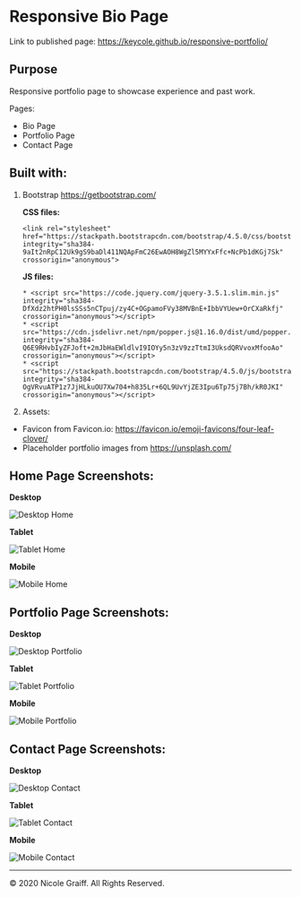 # Responsive Bio Page

Link to published page: https://keycole.github.io/responsive-portfolio/

## Purpose
Responsive portfolio page to showcase experience and past work.


Pages:
* Bio Page
* Portfolio Page
* Contact Page

## Built with: 
1. Bootstrap https://getbootstrap.com/
   
   **CSS files:** 
   ```
   <link rel="stylesheet" href="https://stackpath.bootstrapcdn.com/bootstrap/4.5.0/css/bootstrap.min.css" integrity="sha384-9aIt2nRpC12Uk9gS9baDl411NQApFmC26EwAOH8WgZl5MYYxFfc+NcPb1dKGj7Sk" crossorigin="anonymous">
   ```
   
   **JS files:** 
   ```
   * <script src="https://code.jquery.com/jquery-3.5.1.slim.min.js" integrity="sha384-DfXdz2htPH0lsSSs5nCTpuj/zy4C+OGpamoFVy38MVBnE+IbbVYUew+OrCXaRkfj" crossorigin="anonymous"></script>
   * <script src="https://cdn.jsdelivr.net/npm/popper.js@1.16.0/dist/umd/popper.min.js" integrity="sha384-Q6E9RHvbIyZFJoft+2mJbHaEWldlvI9IOYy5n3zV9zzTtmI3UksdQRVvoxMfooAo" crossorigin="anonymous"></script>
   * <script src="https://stackpath.bootstrapcdn.com/bootstrap/4.5.0/js/bootstrap.min.js" integrity="sha384-OgVRvuATP1z7JjHLkuOU7Xw704+h835Lr+6QL9UvYjZE3Ipu6Tp75j7Bh/kR0JKI" crossorigin="anonymous"></script>
   ```

1.  Assets:
   * Favicon from Favicon.io: https://favicon.io/emoji-favicons/four-leaf-clover/ 
   * Placeholder portfolio images from https://unsplash.com/


## Home Page Screenshots:


**Desktop**


![Desktop Home](./assets/readMeImages/homeDesktop.png)

**Tablet**


![Tablet Home](./assets/readMeImages/homeTablet.png)

**Mobile**


![Mobile Home](./assets/readMeImages/homeMobile.png?width=250)




## Portfolio Page Screenshots:

**Desktop**


![Desktop Portfolio](./assets/readMeImages/portfolioDesktop.png)

**Tablet**


![Tablet Portfolio](./assets/readMeImages/portfolioTablet.png)

**Mobile**


![Mobile Portfolio](./assets/readMeImages/portfolioMobile.png?width=250)




## Contact Page Screenshots:

**Desktop**


![Desktop Contact](./assets/readMeImages/contactDesktop.png)

**Tablet**


![Tablet Contact](./assets/readMeImages/contactTablet.png)

**Mobile**


![Mobile Contact](./assets/readMeImages/contactMobile.png?width=250)

- - -

© 2020 Nicole Graiff. All Rights Reserved.
